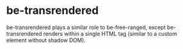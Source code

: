 # be-transrendered

be-transrendered plays a similar role to be-free-ranged, except be-transrendered renders within a single HTML tag (similar to a custom element without shadow DOM).

